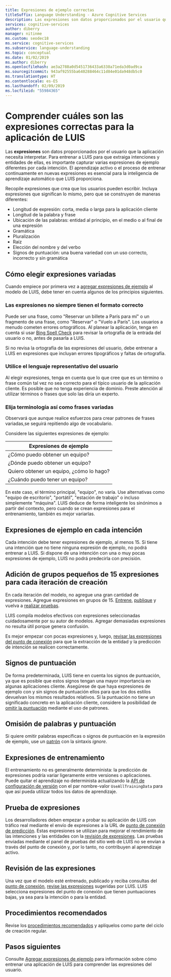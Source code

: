 ```yaml
---
title: Expresiones de ejemplo correctas
titleSuffix: Language Understanding - Azure Cognitive Services
description: Las expresiones son datos proporcionados por el usuario que la aplicación necesita interpretar. Recopile frases que crea que los usuarios pueden escribir. Incluya expresiones que signifiquen lo mismo, pero que se construyan de forma diferente tanto en longitud de palabras como en el orden de las palabras.
services: cognitive-services
author: diberry
manager: nitinme
ms.custom: seodec18
ms.service: cognitive-services
ms.subservice: language-understanding
ms.topic: conceptual
ms.date: 01/02/2019
ms.author: diberry
ms.openlocfilehash: ae3a2788a0d5451736433a6338a71eda3d0ad9ca
ms.sourcegitcommit: 943af92555ba640288464c11d84e01da948db5c0
ms.translationtype: HT
ms.contentlocale: es-ES
ms.lasthandoff: 02/09/2019
ms.locfileid: "55984365"
---
```

# <a name="understand-what-good-utterances-are-for-your-luis-app"></a>Comprender cuáles son las expresiones correctas para la aplicación de LUIS

Las **expresiones** son datos proporcionados por el usuario que la aplicación necesita interpretar. Para entrenar a LUIS para que extraiga intenciones y entidades de ellas, es importante capturar varias expresiones de ejemplo diferentes por cada intención. El aprendizaje activo o el proceso de entrenar continuamente en nuevas expresiones es esencial para la inteligencia de aprendizaje automático que LUIS proporciona.

Recopile expresiones que crea que los usuarios pueden escribir. Incluya expresiones que significan lo mismo, pero que se construyen de maneras diferentes:

* Longitud de expresión: corta, media o larga para la aplicación cliente
* Longitud de la palabra y frase 
* Ubicación de las palabras: entidad al principio, en el medio o al final de una expresión
* Gramática 
* Pluralización
* Raíz
* Elección del nombre y del verbo
* Signos de puntuación: una buena variedad con un uso correcto, incorrecto y sin gramática

## <a name="how-to-choose-varied-utterances"></a>Cómo elegir expresiones variadas

Cuando empiece por primera vez a [agregar expresiones de ejemplo](luis-how-to-add-example-utterances.md) al modelo de LUIS, debe tener en cuenta algunos de los principios siguientes.

### <a name="utterances-arent-always-well-formed"></a>Las expresiones no siempre tienen el formato correcto

Puede ser una frase, como "Reservar un billete a París para mí" o un fragmento de una frase, como "Reservar" o "Vuelo a París".  Los usuarios a menudo cometen errores ortográficos. Al planear la aplicación, tenga en cuenta si usar [Bing Spell Check](luis-tutorial-bing-spellcheck.md) para revisar la ortografía de la entrada del usuario o no, antes de pasarla a LUIS. 

Si no revisa la ortografía de las expresiones del usuario, debe entrenar a LUIS en expresiones que incluyan errores tipográficos y faltas de ortografía.

### <a name="use-the-representative-language-of-the-user"></a>Utilice el lenguaje representativo del usuario

Al elegir expresiones, tenga en cuenta que lo que cree que es un término o frase común tal vez no sea correcto para el típico usuario de la aplicación cliente. Es posible que no tenga experiencia de dominio. Preste atención al utilizar términos o frases que solo las diría un experto.

### <a name="choose-varied-terminology-as-well-as-phrasing"></a>Elija terminología así como frases variadas

Observará que aunque realice esfuerzos para crear patrones de frases variadas,se seguirá repitiendo algo de vocabulario.

Considere las siguientes expresiones de ejemplo:

|Expresiones de ejemplo|
|--|
|¿Cómo puedo obtener un equipo?|
|¿Dónde puedo obtener un equipo?|
|Quiero obtener un equipo, ¿cómo lo hago?|
|¿Cuándo puedo tener un equipo?| 

En este caso, el término principal, "equipo", no varía. Use alternativas como "equipo de escritorio", "portátil", "estación de trabajo" o incluso simplemente "máquina". LUIS deduce de forma inteligente los sinónimos a partir del contexto, pero cuando se crean expresiones para el entrenamiento, también es mejor variarlas.

## <a name="example-utterances-in-each-intent"></a>Expresiones de ejemplo en cada intención

Cada intención debe tener expresiones de ejemplo, al menos 15. Si tiene una intención que no tiene ninguna expresión de ejemplo, no podrá entrenar a LUIS. Si dispone de una intención con una o muy pocas expresiones de ejemplo, LUIS no podrá predecirla con precisión. 

## <a name="add-small-groups-of-15-utterances-for-each-authoring-iteration"></a>Adición de grupos pequeños de 15 expresiones para cada iteración de creación

En cada iteración del modelo, no agregue una gran cantidad de expresiones. Agregue expresiones en grupos de 15. [Entrene](luis-how-to-train.md), [publique](luis-how-to-publish-app.md) y vuelva a [realizar pruebas](luis-interactive-test.md).  

LUIS compila modelos efectivos con expresiones seleccionadas cuidadosamente por su autor de modelos. Agregar demasiadas expresiones no resulta útil porque genera confusión.  

Es mejor empezar con pocas expresiones y, luego, [revisar las expresiones del punto de conexión](luis-how-to-review-endoint-utt.md) para que la extracción de la entidad y la predicción de intención se realicen correctamente.

## <a name="punctuation-marks"></a>Signos de puntuación

De forma predeterminada, LUIS tiene en cuenta los signos de puntuación, ya que es posible que estos signos tengan una mayor importancia en algunas aplicaciones cliente. Asegúrese de que haya expresiones de ejemplo con y sin signos de puntuación ellos para que los dos estilos devuelvan los mismos resultados relativos. Si la puntuación no tiene un significado concreto en la aplicación cliente, considere la posibilidad de [omitir la puntuación](#ignoring-words-and-punctuation) mediante el uso de patrones. 

## <a name="ignoring-words-and-punctuation"></a>Omisión de palabras y puntuación

Si quiere omitir palabras específicas o signos de puntuación en la expresión de ejemplo, use un [patrón](luis-concept-patterns.md#pattern-syntax) con la sintaxis _ignore_. 

## <a name="training-utterances"></a>Expresiones de entrenamiento

El entrenamiento no es generalmente determinista: la predicción de expresiones podría variar ligeramente entre versiones o aplicaciones. Puede quitar el aprendizaje no determinista actualizando la [API de configuración de versión](https://westus.dev.cognitive.microsoft.com/docs/services/5890b47c39e2bb17b84a55ff/operations/versions-update-application-version-settings) con el par nombre-valor `UseAllTrainingData` para que así pueda utilizar todos los datos de aprendizaje.

## <a name="testing-utterances"></a>Prueba de expresiones 

Los desarrolladores deben empezar a probar su aplicación de LUIS con tráfico real mediante el envío de expresiones a la URL de [punto de conexión de predicción](luis-how-to-azure-subscription.md). Estas expresiones se utilizan para mejorar el rendimiento de las intenciones y las entidades con la [revisión de expresiones](luis-how-to-review-endoint-utt.md). Las pruebas enviadas mediante el panel de pruebas del sitio web de LUIS no se envían a través del punto de conexión y, por lo tanto, no contribuyen al aprendizaje activo. 

## <a name="review-utterances"></a>Revisión de las expresiones

Una vez que el modelo esté entrenado, publicado y reciba consultas del [punto de conexión](luis-glossary.md#endpoint), [revise las expresiones](luis-how-to-review-endoint-utt.md) sugeridas por LUIS. LUIS selecciona expresiones del punto de conexión que tienen puntuaciones bajas, ya sea para la intención o para la entidad. 

## <a name="best-practices"></a>Procedimientos recomendados

Revise los [procedimientos recomendados](luis-concept-best-practices.md) y aplíquelos como parte del ciclo de creación regular.

## <a name="next-steps"></a>Pasos siguientes
Consulte [Agregar expresiones de ejemplo](luis-how-to-add-example-utterances.md) para información sobre cómo entrenar una aplicación de LUIS para comprender las expresiones del usuario.


